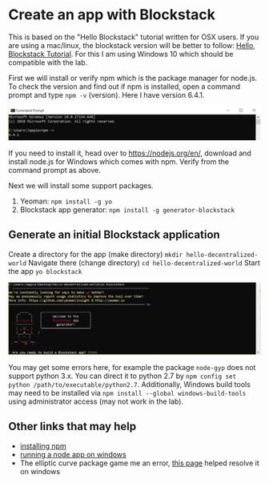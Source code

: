 # Create an app with Blockstack
This is based on the "Hello Blockstack" tutorial written for OSX users. If you are using a mac/linux, the blockstack version will be better to follow: [Hello, Blockstack Tutorial](https://docs.blockstack.org/browser/hello-blockstack.html). For this I am using Windows 10 which should be compatible with the lab.

First we will install or verify npm which is the package manager for node.js. To check the version and find out if npm is installed, open a command prompt and type `npm -v` (version). Here I have version 6.4.1.

![windows commmand prompt](/images/blockstack/npm-v.PNG)

If you need to install it, head over to https://nodejs.org/en/, download and install node.js for Windows which comes with npm. Verify from the command prompt as above.

Next we will install some support packages.
1. Yeoman: `npm install -g yo`
2. Blockstack app generator: `npm install -g generator-blockstack`

## Generate an initial Blockstack application
Create a directory for the app (make directory)
`mkdir hello-decentralized-world`
Navigate there (change directory)
`cd hello-decentralized-world`
Start the app
`yo blockstack`

![blockstack generator](/images/blockstack/yoblockstack.PNG)

You may get some errors here, for example the package `node-gyp` does not support python 3.x. You can direct it to python 2.7 by `npm config set python /path/to/executable/python2.7`. Additionally, Windows build tools may need to be installed via `npm install --global windows-build-tools` using administrator access (may not work in the lab).






## Other links that may help
- [installing npm](https://www.npmjs.com/get-npm)
- [running a node app on windows](http://blog.gvm-it.eu/post/20404719601/getting-started-with-nodejs-on-windows)
- The elliptic curve package game me an error, [this page](https://github.com/cryptocoinjs/secp256k1-node#installation) helped resolve it on windows
